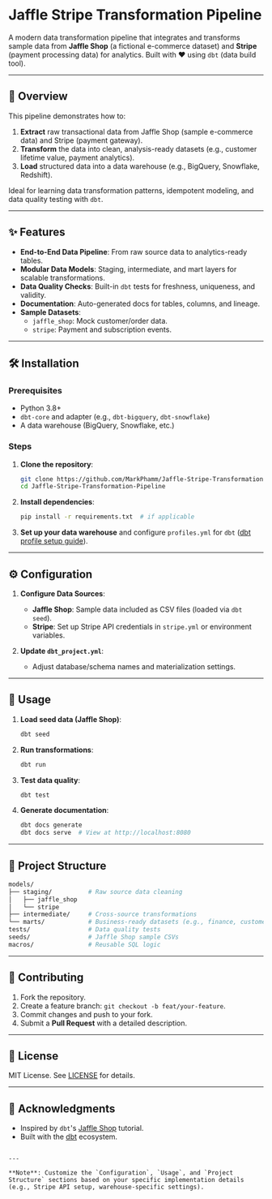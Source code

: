 # Jaffle Stripe Transformation Pipeline

A modern data transformation pipeline that integrates and transforms sample data from **Jaffle Shop** (a fictional e-commerce dataset) and **Stripe** (payment processing data) for analytics. Built with ❤️ using `dbt` (data build tool).

---

## 📖 Overview

This pipeline demonstrates how to:
1. **Extract** raw transactional data from Jaffle Shop (sample e-commerce data) and Stripe (payment gateway).
2. **Transform** the data into clean, analysis-ready datasets (e.g., customer lifetime value, payment analytics).
3. **Load** structured data into a data warehouse (e.g., BigQuery, Snowflake, Redshift).

Ideal for learning data transformation patterns, idempotent modeling, and data quality testing with `dbt`.

---

## ✨ Features

- **End-to-End Data Pipeline**: From raw source data to analytics-ready tables.
- **Modular Data Models**: Staging, intermediate, and mart layers for scalable transformations.
- **Data Quality Checks**: Built-in `dbt` tests for freshness, uniqueness, and validity.
- **Documentation**: Auto-generated docs for tables, columns, and lineage.
- **Sample Datasets**:
  - `jaffle_shop`: Mock customer/order data.
  - `stripe`: Payment and subscription events.

---

## 🛠️ Installation

### Prerequisites
- Python 3.8+
- `dbt-core` and adapter (e.g., `dbt-bigquery`, `dbt-snowflake`)
- A data warehouse (BigQuery, Snowflake, etc.)

### Steps
1. **Clone the repository**:
   ```bash
   git clone https://github.com/MarkPhamm/Jaffle-Stripe-Transformation-Pipeline.git
   cd Jaffle-Stripe-Transformation-Pipeline
   ```

2. **Install dependencies**:
   ```bash
   pip install -r requirements.txt  # if applicable
   ```

3. **Set up your data warehouse** and configure `profiles.yml` for `dbt` ([dbt profile setup guide](https://docs.getdbt.com/docs/core/connect-data-platform)).

---

## ⚙️ Configuration

1. **Configure Data Sources**:
   - **Jaffle Shop**: Sample data included as CSV files (loaded via `dbt seed`).
   - **Stripe**: Set up Stripe API credentials in `stripe.yml` or environment variables.

2. **Update `dbt_project.yml`**:
   - Adjust database/schema names and materialization settings.

---

## 🚀 Usage

1. **Load seed data (Jaffle Shop)**:
   ```bash
   dbt seed
   ```

2. **Run transformations**:
   ```bash
   dbt run
   ```

3. **Test data quality**:
   ```bash
   dbt test
   ```

4. **Generate documentation**:
   ```bash
   dbt docs generate
   dbt docs serve  # View at http://localhost:8080
   ```

---

## 📂 Project Structure

```bash
models/
├── staging/          # Raw source data cleaning
│   ├── jaffle_shop
│   └── stripe
├── intermediate/     # Cross-source transformations
└── marts/            # Business-ready datasets (e.g., finance, customers)
tests/                # Data quality tests
seeds/                # Jaffle Shop sample CSVs
macros/               # Reusable SQL logic
```

---

## 🤝 Contributing

1. Fork the repository.
2. Create a feature branch: `git checkout -b feat/your-feature`.
3. Commit changes and push to your fork.
4. Submit a **Pull Request** with a detailed description.

---

## 📄 License

MIT License. See [LICENSE](LICENSE) for details.

---

## 🙌 Acknowledgments

- Inspired by `dbt`'s [Jaffle Shop](https://github.com/dbt-labs/jaffle_shop) tutorial.
- Built with the [dbt](https://www.getdbt.com/) ecosystem.
```

---

**Note**: Customize the `Configuration`, `Usage`, and `Project Structure` sections based on your specific implementation details (e.g., Stripe API setup, warehouse-specific settings).
